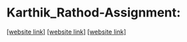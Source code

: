 # Karthik_Rathod-Assignment:
[[website link]](https://nift-web-design.github.io/Karthik_Rathod/Assignment_1)
[[website link]](https://nift-web-design.github.io/Karthik_Rathod/Assignment2)
[[website link]](https://nift-web-design.github.io/Karthik_Rathod/Assignment_3)

